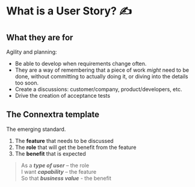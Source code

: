# What is a User Story? ✍️

## What they are for

Agility and planning:

- Be able to develop when requirements change often.
- They are a way of remembering that a piece of work _might_ need to be done, without committing to actually doing it, or diving into the details too soon.
- Create a discussions: customer/company, product/developers, etc.
- Drive the creation of acceptance tests

## The Connextra template

The emerging standard.

1. The **feature** that needs to be discussed
2. The **role** that will get the benefit from the feature
3. The **benefit** that is expected

> As a **_type of user_** – the role<br>
> I want **_capability_** – the feature<br>
> So that **_business value_** - the benefit
